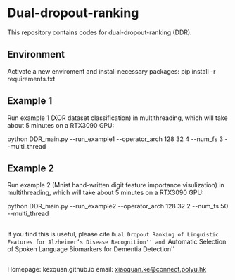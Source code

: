 # Dual-dropout-ranking
This repository contains codes for dual-dropout-ranking (DDR).

## Environment
Activate a new enviroment and install necessary packages:
pip install -r requirements.txt

## Example 1
Run example 1 (XOR dataset classification) in multithreading, which will take about 5 minutes on a RTX3090 GPU:

python DDR_main.py --run_example1 --operator_arch 128 32 4 --num_fs 3  --multi_thread

## Example 2
Run example 2 (Mnist hand-written digit feature importance visulization) in multithreading, which will take about 5 minutes on a RTX3090 GPU:

python DDR_main.py --run_example2 --operator_arch 128 32 2 --num_fs 50 --multi_thread

##
If you find this is useful, please cite ``Dual Dropout Ranking of Linguistic Features for Alzheimer’s Disease Recognition'' and ``Automatic Selection of Spoken Language Biomarkers for Dementia Detection''

##
Homepage: kexquan.github.io
email: xiaoquan.ke@connect.polyu.hk
